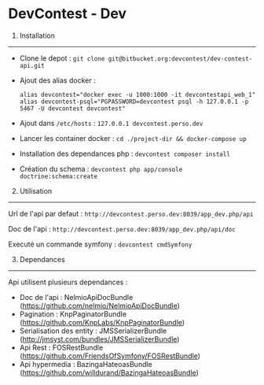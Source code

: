 DevContest - Dev
========================


1) Installation
----------------------------------

- Clone le depot : `git clone git@bitbucket.org:devcontest/dev-contest-api.git`
- Ajout des alias docker :
    
    `alias devcontest="docker exec -u 1000:1000 -it devcontestapi_web_1"`
    `alias devcontest-psql="PGPASSWORD=devcontest psql -h 127.0.0.1 -p 5467 -U devcontest devcontest"`

- Ajout dans `/etc/hosts` : `127.0.0.1 devcontest.perso.dev`
- Lancer les container docker : `cd ./project-dir && docker-compose up`
- Installation des dependances php : `devcontest composer install`
- Création du schema : `devcontest php app/console doctrine:schema:create`


2) Utilisation
----------------------------------

Url de l'api par defaut : `http://devcontest.perso.dev:8039/app_dev.php/api`

Doc de l'api :  `http://devcontest.perso.dev:8039/app_dev.php/api/doc`

Executé un commande symfony : `devcontest cmdSymfony`

3) Dependances
----------------------------------

Api utilisent plusieurs dependances :

- Doc de l'api : NelmioApiDocBundle (https://github.com/nelmio/NelmioApiDocBundle)
- Pagination : KnpPaginatorBundle (https://github.com/KnpLabs/KnpPaginatorBundle)
- Serialisation des entity : JMSSerializerBundle (http://jmsyst.com/bundles/JMSSerializerBundle)
- Api Rest : FOSRestBundle (https://github.com/FriendsOfSymfony/FOSRestBundle)
- Api hypermedia : BazingaHateoasBundle (https://github.com/willdurand/BazingaHateoasBundle)